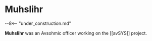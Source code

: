 # Muhslihr

--8<-- "under_construction.md"

**Muhslihr** was an Avsohmic officer working on the [[avSYS]] project.